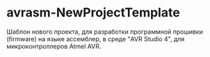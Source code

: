 avrasm-NewProjectTemplate
=========================

Шаблон нового проекта,  для разработки программной прошивки (firmware) на языке ассемблер,  в среде "AVR Studio 4",  для микроконтроллеров Atmel AVR.
